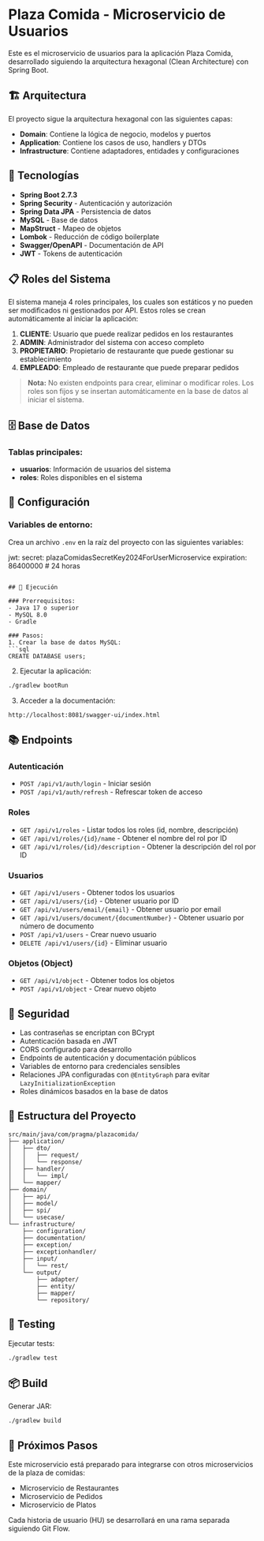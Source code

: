 # Plaza Comida - Microservicio de Usuarios

Este es el microservicio de usuarios para la aplicación Plaza Comida, desarrollado siguiendo la arquitectura hexagonal (Clean Architecture) con Spring Boot.

## 🏗️ Arquitectura

El proyecto sigue la arquitectura hexagonal con las siguientes capas:

- **Domain**: Contiene la lógica de negocio, modelos y puertos
- **Application**: Contiene los casos de uso, handlers y DTOs
- **Infrastructure**: Contiene adaptadores, entidades y configuraciones

## 🚀 Tecnologías

- **Spring Boot 2.7.3**
- **Spring Security** - Autenticación y autorización
- **Spring Data JPA** - Persistencia de datos
- **MySQL** - Base de datos
- **MapStruct** - Mapeo de objetos
- **Lombok** - Reducción de código boilerplate
- **Swagger/OpenAPI** - Documentación de API
- **JWT** - Tokens de autenticación

## 📋 Roles del Sistema

El sistema maneja 4 roles principales, los cuales son estáticos y no pueden ser modificados ni gestionados por API. Estos roles se crean automáticamente al iniciar la aplicación:

1. **CLIENTE**: Usuario que puede realizar pedidos en los restaurantes
2. **ADMIN**: Administrador del sistema con acceso completo
3. **PROPIETARIO**: Propietario de restaurante que puede gestionar su establecimiento
4. **EMPLEADO**: Empleado de restaurante que puede preparar pedidos

> **Nota:** No existen endpoints para crear, eliminar o modificar roles. Los roles son fijos y se insertan automáticamente en la base de datos al iniciar el sistema.

## 🗄️ Base de Datos

### Tablas principales:

- **usuarios**: Información de usuarios del sistema
- **roles**: Roles disponibles en el sistema


## 🔧 Configuración

### Variables de entorno:

Crea un archivo `.env` en la raíz del proyecto con las siguientes variables:

jwt:
  secret: plazaComidasSecretKey2024ForUserMicroservice
  expiration: 86400000 # 24 horas
```

## 🚀 Ejecución

### Prerrequisitos:
- Java 17 o superior
- MySQL 8.0
- Gradle

### Pasos:
1. Crear la base de datos MySQL:
```sql
CREATE DATABASE users;
```

2. Ejecutar la aplicación:
```bash
./gradlew bootRun
```

3. Acceder a la documentación:
```
http://localhost:8081/swagger-ui/index.html
```

## 📚 Endpoints

### Autenticación
- `POST /api/v1/auth/login` - Iniciar sesión
- `POST /api/v1/auth/refresh` - Refrescar token de acceso

### Roles
- `GET /api/v1/roles` - Listar todos los roles (id, nombre, descripción)
- `GET /api/v1/roles/{id}/name` - Obtener el nombre del rol por ID
- `GET /api/v1/roles/{id}/description` - Obtener la descripción del rol por ID

### Usuarios
- `GET /api/v1/users` - Obtener todos los usuarios
- `GET /api/v1/users/{id}` - Obtener usuario por ID
- `GET /api/v1/users/email/{email}` - Obtener usuario por email
- `GET /api/v1/users/document/{documentNumber}` - Obtener usuario por número de documento
- `POST /api/v1/users` - Crear nuevo usuario
- `DELETE /api/v1/users/{id}` - Eliminar usuario

### Objetos (Object)
- `GET /api/v1/object` - Obtener todos los objetos
- `POST /api/v1/object` - Crear nuevo objeto

## 🔐 Seguridad

- Las contraseñas se encriptan con BCrypt
- Autenticación basada en JWT
- CORS configurado para desarrollo
- Endpoints de autenticación y documentación públicos
- Variables de entorno para credenciales sensibles
- Relaciones JPA configuradas con `@EntityGraph` para evitar `LazyInitializationException`
- Roles dinámicos basados en la base de datos

## 📝 Estructura del Proyecto

```
src/main/java/com/pragma/plazacomida/
├── application/
│   ├── dto/
│   │   ├── request/
│   │   └── response/
│   ├── handler/
│   │   └── impl/
│   └── mapper/
├── domain/
│   ├── api/
│   ├── model/
│   ├── spi/
│   └── usecase/
└── infrastructure/
    ├── configuration/
    ├── documentation/
    ├── exception/
    ├── exceptionhandler/
    ├── input/
    │   └── rest/
    └── output/
        ├── adapter/
        ├── entity/
        ├── mapper/
        └── repository/
```

## 🧪 Testing

Ejecutar tests:
```bash
./gradlew test
```

## 📦 Build

Generar JAR:
```bash
./gradlew build
```

## 🔄 Próximos Pasos

Este microservicio está preparado para integrarse con otros microservicios de la plaza de comidas:
- Microservicio de Restaurantes
- Microservicio de Pedidos
- Microservicio de Platos

Cada historia de usuario (HU) se desarrollará en una rama separada siguiendo Git Flow.


